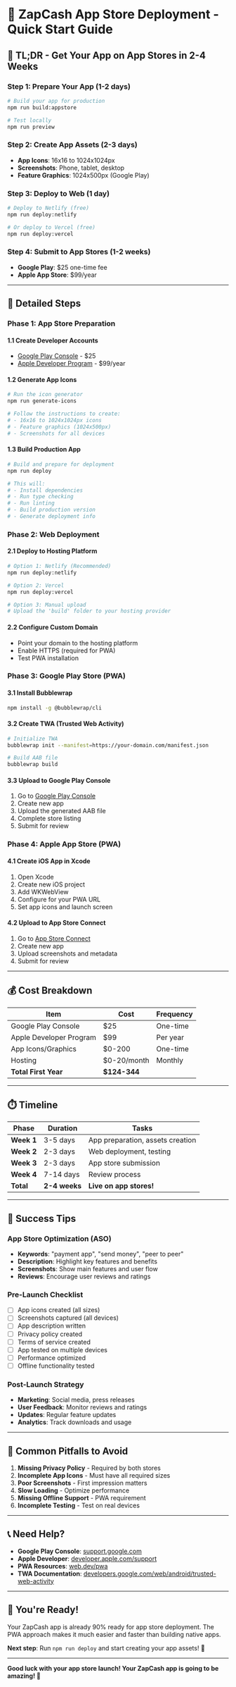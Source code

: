 # 🚀 ZapCash App Store Deployment - Quick Start Guide

## 🎯 **TL;DR - Get Your App on App Stores in 2-4 Weeks**

### **Step 1: Prepare Your App (1-2 days)**
```bash
# Build your app for production
npm run build:appstore

# Test locally
npm run preview
```

### **Step 2: Create App Assets (2-3 days)**
- **App Icons**: 16x16 to 1024x1024px
- **Screenshots**: Phone, tablet, desktop
- **Feature Graphics**: 1024x500px (Google Play)

### **Step 3: Deploy to Web (1 day)**
```bash
# Deploy to Netlify (free)
npm run deploy:netlify

# Or deploy to Vercel (free)
npm run deploy:vercel
```

### **Step 4: Submit to App Stores (1-2 weeks)**
- **Google Play**: $25 one-time fee
- **Apple App Store**: $99/year

---

## 📱 **Detailed Steps**

### **Phase 1: App Store Preparation**

#### **1.1 Create Developer Accounts**
- [Google Play Console](https://play.google.com/console) - $25
- [Apple Developer Program](https://developer.apple.com/programs/) - $99/year

#### **1.2 Generate App Icons**
```bash
# Run the icon generator
npm run generate-icons

# Follow the instructions to create:
# - 16x16 to 1024x1024px icons
# - Feature graphics (1024x500px)
# - Screenshots for all devices
```

#### **1.3 Build Production App**
```bash
# Build and prepare for deployment
npm run deploy

# This will:
# - Install dependencies
# - Run type checking
# - Run linting
# - Build production version
# - Generate deployment info
```

### **Phase 2: Web Deployment**

#### **2.1 Deploy to Hosting Platform**
```bash
# Option 1: Netlify (Recommended)
npm run deploy:netlify

# Option 2: Vercel
npm run deploy:vercel

# Option 3: Manual upload
# Upload the 'build' folder to your hosting provider
```

#### **2.2 Configure Custom Domain**
- Point your domain to the hosting platform
- Enable HTTPS (required for PWA)
- Test PWA installation

### **Phase 3: Google Play Store (PWA)**

#### **3.1 Install Bubblewrap**
```bash
npm install -g @bubblewrap/cli
```

#### **3.2 Create TWA (Trusted Web Activity)**
```bash
# Initialize TWA
bubblewrap init --manifest=https://your-domain.com/manifest.json

# Build AAB file
bubblewrap build
```

#### **3.3 Upload to Google Play Console**
1. Go to [Google Play Console](https://play.google.com/console)
2. Create new app
3. Upload the generated AAB file
4. Complete store listing
5. Submit for review

### **Phase 4: Apple App Store (PWA)**

#### **4.1 Create iOS App in Xcode**
1. Open Xcode
2. Create new iOS project
3. Add WKWebView
4. Configure for your PWA URL
5. Set app icons and launch screen

#### **4.2 Upload to App Store Connect**
1. Go to [App Store Connect](https://appstoreconnect.apple.com)
2. Create new app
3. Upload screenshots and metadata
4. Submit for review

---

## 💰 **Cost Breakdown**

| Item | Cost | Frequency |
|------|------|-----------|
| Google Play Console | $25 | One-time |
| Apple Developer Program | $99 | Per year |
| App Icons/Graphics | $0-200 | One-time |
| Hosting | $0-20/month | Monthly |
| **Total First Year** | **$124-344** | |

---

## ⏱️ **Timeline**

| Phase | Duration | Tasks |
|-------|----------|-------|
| **Week 1** | 3-5 days | App preparation, assets creation |
| **Week 2** | 2-3 days | Web deployment, testing |
| **Week 3** | 2-3 days | App store submission |
| **Week 4** | 7-14 days | Review process |
| **Total** | **2-4 weeks** | **Live on app stores!** |

---

## 🎯 **Success Tips**

### **App Store Optimization (ASO)**
- **Keywords**: "payment app", "send money", "peer to peer"
- **Description**: Highlight key features and benefits
- **Screenshots**: Show main features and user flow
- **Reviews**: Encourage user reviews and ratings

### **Pre-Launch Checklist**
- [ ] App icons created (all sizes)
- [ ] Screenshots captured (all devices)
- [ ] App description written
- [ ] Privacy policy created
- [ ] Terms of service created
- [ ] App tested on multiple devices
- [ ] Performance optimized
- [ ] Offline functionality tested

### **Post-Launch Strategy**
- **Marketing**: Social media, press releases
- **User Feedback**: Monitor reviews and ratings
- **Updates**: Regular feature updates
- **Analytics**: Track downloads and usage

---

## 🚨 **Common Pitfalls to Avoid**

1. **Missing Privacy Policy** - Required by both stores
2. **Incomplete App Icons** - Must have all required sizes
3. **Poor Screenshots** - First impression matters
4. **Slow Loading** - Optimize performance
5. **Missing Offline Support** - PWA requirement
6. **Incomplete Testing** - Test on real devices

---

## 📞 **Need Help?**

- **Google Play Console**: [support.google.com](https://support.google.com)
- **Apple Developer**: [developer.apple.com/support](https://developer.apple.com/support)
- **PWA Resources**: [web.dev/pwa](https://web.dev/pwa)
- **TWA Documentation**: [developers.google.com/web/android/trusted-web-activity](https://developers.google.com/web/android/trusted-web-activity)

---

## 🎉 **You're Ready!**

Your ZapCash app is already 90% ready for app store deployment. The PWA approach makes it much easier and faster than building native apps.

**Next step**: Run `npm run deploy` and start creating your app assets! 🚀

---

**Good luck with your app store launch! Your ZapCash app is going to be amazing! 💪**
